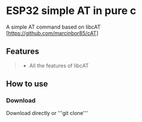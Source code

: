 # ESP32 simple AT in pure c
A simple AT command based on libcAT [<https://github.com/marcinbor85/cAT>]

## Features
>+ All the features of libcAT

## How to use
### Download
Download directly or '''git clone'''
